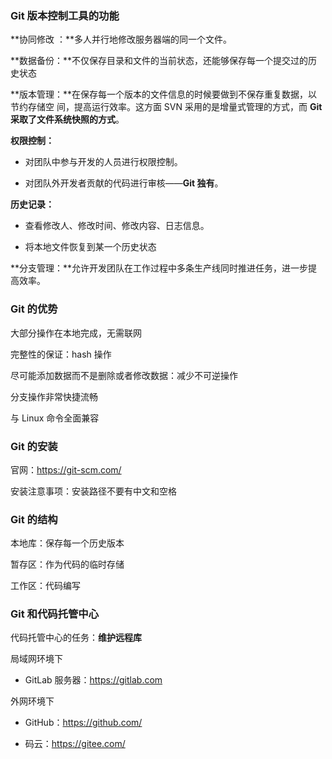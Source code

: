 ### Git 版本控制工具的功能

**协同修改 ：**多人并行地修改服务器端的同一个文件。 

**数据备份：**不仅保存目录和文件的当前状态，还能够保存每一个提交过的历史状态

**版本管理：**在保存每一个版本的文件信息的时候要做到不保存重复数据，以节约存储空 间，提高运行效率。这方面 SVN 采用的是增量式管理的方式，而 **Git 采取了文件系统快照的方式**。 

**权限控制：**

- 对团队中参与开发的人员进行权限控制。

- 对团队外开发者贡献的代码进行审核——**Git 独有**。

**历史记录：**

- 查看修改人、修改时间、修改内容、日志信息。

- 将本地文件恢复到某一个历史状态

**分支管理：**允许开发团队在工作过程中多条生产线同时推进任务，进一步提高效率。



### Git 的优势

大部分操作在本地完成，无需联网

完整性的保证：hash 操作

尽可能添加数据而不是删除或者修改数据：减少不可逆操作

分支操作非常快捷流畅

与 Linux 命令全面兼容



### Git 的安装

官网：<https://git-scm.com/>

安装注意事项：安装路径不要有中文和空格



### Git 的结构

本地库：保存每一个历史版本

暂存区：作为代码的临时存储

工作区：代码编写



### Git 和代码托管中心

代码托管中心的任务：**维护远程库**

局域网环境下

- GitLab 服务器：<https://gitlab.com>

外网环境下

- GitHub：<https://github.com/>

- 码云：<https://gitee.com/>